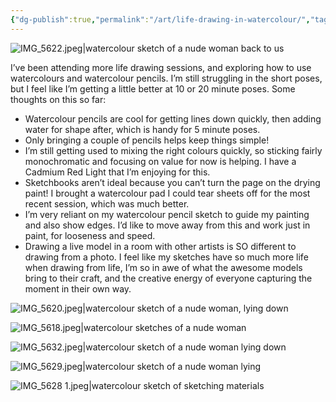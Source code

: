 ```yaml
---
{"dg-publish":true,"permalink":"/art/life-drawing-in-watercolour/","tags":["art","Painting"],"noteIcon":"","created":"2024-04-25"}
---
```


![IMG_5622.jpeg|watercolour sketch of a nude woman back to us](/img/user/assets/IMG_5622.jpeg)

I’ve been attending more life drawing sessions, and exploring how to use watercolours and watercolour pencils. I’m still struggling in the short poses, but I feel like I’m getting a little better at 10 or 20 minute poses. Some thoughts on this so far:

* Watercolour pencils are cool for getting lines down quickly, then adding water for shape after, which is handy for 5 minute poses.
* Only bringing a couple of pencils helps keep things simple!
* I’m still getting used to mixing the right colours quickly, so sticking fairly monochromatic and focusing on value for now is helping. I have a Cadmium Red Light that I’m enjoying for this.
* Sketchbooks aren’t ideal because you can’t turn the page on the drying paint! I brought a watercolour pad I could tear sheets off for the most recent session, which was much better.
* I’m very reliant on my watercolour pencil sketch to guide my painting and also show edges. I’d like to move away from this and work just in paint, for looseness and speed.
* Drawing a live model in a room with other artists is SO different to drawing from a photo. I feel like my sketches have so much more life when drawing from life, I’m so in awe of what the awesome models bring to their craft, and the creative energy of everyone capturing the moment in their own way. 

![IMG_5620.jpeg|watercolour sketch of a nude woman, lying down](/img/user/assets/IMG_5620.jpeg)

![IMG_5618.jpeg|watercolour sketches of a nude woman](/img/user/assets/IMG_5618.jpeg)

![IMG_5632.jpeg|watercolour sketch of a nude woman lying down](/img/user/assets/IMG_5632.jpeg)

![IMG_5629.jpeg|watercolour sketch of a nude woman lying](/img/user/assets/IMG_5629.jpeg)

![IMG_5628 1.jpeg|watercolour sketch of sketching materials](/img/user/assets/IMG_5628%201.jpeg)